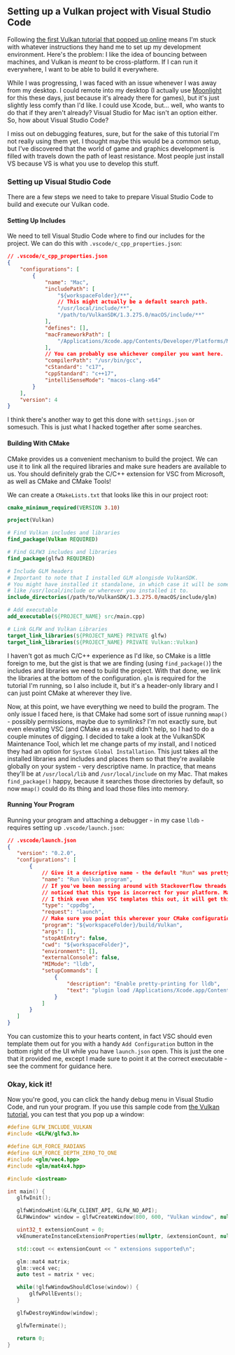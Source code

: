 ## Setting up a Vulkan project with Visual Studio Code

Following [the first Vulkan tutorial that popped up online](https://vulkan-tutorial.com) means I'm stuck with whatever instructions they hand me to set up my development environment. Here's the problem: I like the idea of bouncing between machines, and Vulkan is *meant* to be cross-platform. If I can run it everywhere, I want to be able to build it everywhere.

While I was progressing, I was faced with an issue whenever I was away from my desktop. I could remote into my desktop (I actually use [Moonlight](https://moonlight-stream.org/) for this these days, just because it's already there for games), but it's just slightly less comfy than I'd like. I could use Xcode, but... well, who wants to do that if they aren't already? Visual Studio for Mac isn't an option either. So, how about Visual Studio Code?

I miss out on debugging features, sure, but for the sake of this tutorial I'm not really using them yet. I thought maybe this would be a common setup, but I've discovered that the world of game and graphics development is filled with travels down the path of least resistance. Most people just install VS because VS is what you use to develop this stuff.

### Setting up Visual Studio Code

There are a few steps we need to take to prepare Visual Studio Code to build and execute our Vulkan code.

#### Setting Up Includes

We need to tell Visual Studio Code where to find our includes for the project. We can do this with `.vscode/c_cpp_properties.json`:

```json
// .vscode/c_cpp_properties.json
{
    "configurations": [
        {
            "name": "Mac",
            "includePath": [
                "${workspaceFolder}/**",
                // This might actually be a default search path.
                "/usr/local/include/**",
                "/path/to/VulkanSDK/1.3.275.0/macOS/include/**"
            ],
            "defines": [],
            "macFrameworkPath": [
                "/Applications/Xcode.app/Contents/Developer/Platforms/MacOSX.platform/Developer/SDKs/MacOSX.sdk/System/Library/Frameworks"
            ],
            // You can probably use whichever compiler you want here.
            "compilerPath": "/usr/bin/gcc",
            "cStandard": "c17",
            "cppStandard": "c++17",
            "intelliSenseMode": "macos-clang-x64"
        }
    ],
    "version": 4
}
```

I think there's another way to get this done with `settings.json` or somesuch. This is just what I hacked together after some searches.

#### Building With CMake

CMake provides us a convenient mechanism to build the project. We can use it to link all the required libraries and make sure headers are available to us. You should definitely grab the C/C++ extension for VSC from Microsoft, as well as CMake and CMake Tools!

We can create a `CMakeLists.txt` that looks like this in our project root:

```cmake
cmake_minimum_required(VERSION 3.10)

project(Vulkan)

# Find Vulkan includes and libraries
find_package(Vulkan REQUIRED)

# Find GLFW3 includes and libraries
find_package(glfw3 REQUIRED)

# Include GLM headers
# Important to note that I installed GLM alongisde VulkanSDK.
# You might have installed it standalone, in which case it will be somewhere
# like /usr/local/include or wherever you installed it to.
include_directories(/path/to/VulkanSDK/1.3.275.0/macOS/include/glm)

# Add executable
add_executable(${PROJECT_NAME} src/main.cpp)

# Link GLFW and Vulkan Libraries
target_link_libraries(${PROJECT_NAME} PRIVATE glfw)
target_link_libraries(${PROJECT_NAME} PRIVATE Vulkan::Vulkan)
```

I haven't got as much C/C++ experience as I'd like, so CMake is a little foreign to me, but the gist is that we are finding (using `find_package()`) the includes and libraries we need to build the project. With that done, we link the libraries at the bottom of the configuration. `glm` is required for the tutorial I'm running, so I also include it, but it's a header-only library and I can just point CMake at wherever they live.

Now, at this point, we have everything we need to build the program. The only issue I faced here, is that CMake had some sort of issue running `mmap()` - possibly permissions, maybe due to symlinks? I'm not exactly sure, but even elevating VSC (and CMake as a result) didn't help, so I had to do a couple minutes of digging. I decided to take a look at the VulkanSDK Maintenance Tool, which let me change parts of my install, and I noticed they had an option for `System Global Installation`. This just takes all the installed libraries and includes and places them so that they're available globally on your system - very descriptive name. In practice, that means they'll be at `/usr/local/lib` and `/usr/local/include` on my Mac. That makes `find_package()` happy, because it searches those directories by default, so now `mmap()` could do its thing and load those files into memory.

#### Running Your Program

Running your program and attaching a debugger - in my case `lldb` - requires setting up `.vscode/launch.json`:

 ```json
 // .vscode/launch.json
 {
    "version": "0.2.0",
    "configurations": [
        {
            // Give it a descriptive name - the default "Run" was pretty useless.
            "name": "Run Vulkan program",
            // If you've been messing around with Stackoverflow threads and ChatGPT, you might not have
            // noticed that this type is incorrect for your platform. Make sure you set it correctly.
            // I think even when VSC templates this out, it will get this wrong.
            "type": "cppdbg",
            "request": "launch",
            // Make sure you point this wherever your CMake configuration outputs your executable!
            "program": "${workspaceFolder}/build/Vulkan",
            "args": [],
            "stopAtEntry": false,
            "cwd": "${workspaceFolder}",
            "environment": [],
            "externalConsole": false,
            "MIMode": "lldb",
            "setupCommands": [
                {
                    "description": "Enable pretty-printing for lldb",
                    "text": "plugin load /Applications/Xcode.app/Contents/SharedFrameworks/LLDB.framework/Resources/Python/lldb/__init__.py"
                }
            ]
        }
    ]
}
 ```

 You can customize this to your hearts content, in fact VSC should even template them out for you with a handy `Add Configuration` button in the bottom right of the UI while you have `launch.json` open. This is just the one that it provided me, except I made sure to point it at the correct executable - see the comment for guidance here.

 ### Okay, kick it!

 Now you're good, you can click the handy debug menu in Visual Studio Code, and run your program. If you use this sample code from [the Vulkan tutorial](https://vulkan-tutorial.com/Development_environment), you can test that you pop up a window:

 ```cpp
 #define GLFW_INCLUDE_VULKAN
#include <GLFW/glfw3.h>

#define GLM_FORCE_RADIANS
#define GLM_FORCE_DEPTH_ZERO_TO_ONE
#include <glm/vec4.hpp>
#include <glm/mat4x4.hpp>

#include <iostream>

int main() {
    glfwInit();

    glfwWindowHint(GLFW_CLIENT_API, GLFW_NO_API);
    GLFWwindow* window = glfwCreateWindow(800, 600, "Vulkan window", nullptr, nullptr);

    uint32_t extensionCount = 0;
    vkEnumerateInstanceExtensionProperties(nullptr, &extensionCount, nullptr);

    std::cout << extensionCount << " extensions supported\n";

    glm::mat4 matrix;
    glm::vec4 vec;
    auto test = matrix * vec;

    while(!glfwWindowShouldClose(window)) {
        glfwPollEvents();
    }

    glfwDestroyWindow(window);

    glfwTerminate();

    return 0;
}

 ```